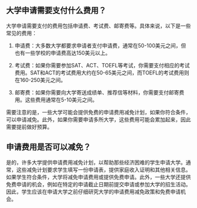 ## 大学申请需要支付什么费用？
大学申请需要支付的费用包括申请费、考试费、邮寄费等。具体来说，以下是一些常见的费用：

1. 申请费：大多数大学都要求申请者支付申请费，通常在50-100美元之间，但也有一些学校的申请费高达150美元以上。

2. 考试费：如果你需要参加SAT、ACT、TOEFL等考试，你需要支付相应的考试费用。SAT和ACT的考试费用大约在50-65美元之间，而TOEFL的考试费用则在160-250美元之间。

3. 邮寄费：如果你需要向大学寄送成绩单、推荐信等材料，你需要支付邮寄费用。这些费用通常在5-10美元之间。

需要注意的是，一些大学可能会提供免费的申请费用减免计划，如果你符合条件，可以申请减免。此外，如果你需要申请多所大学，这些费用可能会累加起来，因此需要提前做好预算。
## 申请费用是否可以减免？
是的，许多大学提供申请费用减免计划，以帮助那些经济困难的学生申请大学。通常，这些减免计划要求学生填写一份申请表，提供家庭收入证明和其他相关信息。如果学生符合条件，大学将减免申请费用或提供免费申请。此外，一些大学还提供免费申请的机会，例如在特定的申请截止日期前提交申请或参加大学的招生活动。因此，学生应该在申请大学之前仔细研究大学的申请费用减免政策和免费申请机会。
